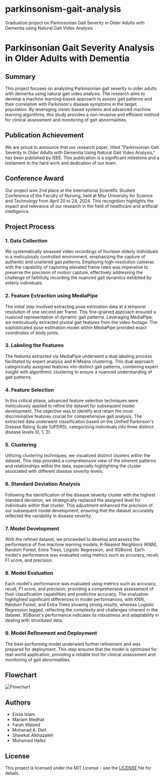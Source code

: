# parkinsonism-gait-analysis
Graduation project on Parkinsonian Gait Severity in Older Adults with Dementia using Natural Gait Video Analysis
# Parkinsonian Gait Severity Analysis in Older Adults with Dementia

## Summary

This project focuses on analyzing Parkinsonian gait severity in older adults with dementia using natural gait video analysis. The research aims to develop a machine learning-based approach to assess gait patterns and their correlation with Parkinson's disease symptoms in the target population. By leveraging vision-based systems and advanced machine learning algorithms, this study provides a non-invasive and efficient method for clinical assessment and monitoring of gait abnormalities.

## Publication Achievement

We are proud to announce that our research paper, titled "Parkinsonian Gait Severity in Older Adults with Dementia Using Natural Gait Video Analysis," has been published by IEEE. This publication is a significant milestone and a testament to the hard work and dedication of our team.

## Conference Award

Our project won 2nd place at the International Scientific Student Conference of the Faculty of Nursing, held at Misr University for Science and Technology from April 20 to 24, 2024. This recognition highlights the impact and relevance of our research in the field of healthcare and artificial intelligence.

## Project Process

### 1. Data Collection

We systematically amassed video recordings of fourteen elderly individuals in a meticulously controlled environment, emphasizing the capture of authentic and unaltered gait patterns. Employing high-resolution cameras with the capability of capturing elevated frame rates was imperative to preserve the precision of motion capture, effectively addressing the challenge of faithfully recording the nuanced gait dynamics exhibited by elderly individuals.

### 2. Feature Extraction using MediaPipe

The initial step involved extracting pose estimation data at a temporal resolution of one second per frame. This fine-grained approach ensured a nuanced representation of dynamic gait patterns. Leveraging MediaPipe, we meticulously extracted pivotal gait features from the video footage. The sophisticated pose estimation model within MediaPipe provided exact coordinates of body joints.

### 3. Labeling the Features

The features extracted via MediaPipe underwent a dual labeling process facilitated by expert analysis and K-Means clustering. This dual approach categorically assigned features into distinct gait patterns, combining expert insight with algorithmic clustering to ensure a nuanced understanding of gait patterns.

### 4. Feature Selection

In this critical phase, advanced feature selection techniques were meticulously applied to refine the dataset for subsequent model development. The objective was to identify and retain the most discriminative features crucial for comprehensive gait analysis. The extracted data underwent classification based on the Unified Parkinson's Disease Rating Scale (UPDRS), categorizing individuals into three distinct disease levels (0, 1, 2).

### 5. Clustering

Utilizing clustering techniques, we visualized distinct clusters within the dataset. This step provided a comprehensive view of the inherent patterns and relationships within the data, especially highlighting the cluster associated with different disease severity levels.

### 6. Standard Deviation Analysis

Following the identification of the disease severity cluster with the highest standard deviation, we strategically replaced the assigned level for individuals within that cluster. This adjustment enhanced the precision of our subsequent model development, ensuring that the dataset accurately reflected the variability in disease severity.

### 7. Model Development

With the refined dataset, we proceeded to develop and assess the performance of five machine learning models: K-Nearest Neighbors (KNN), Random Forest, Extra Trees, Logistic Regression, and XGBoost. Each model's performance was evaluated using metrics such as accuracy, recall, F1 score, and precision.

### 8. Model Evaluation

Each model's performance was evaluated using metrics such as accuracy, recall, F1 score, and precision, providing a comprehensive assessment of their classification capabilities and predictive accuracy. The evaluation highlighted significant differences in model performances, with KNN, Random Forest, and Extra Trees showing strong results, whereas Logistic Regression lagged, reflecting the complexity and challenges inherent in the dataset. XGBoost's performance indicates its robustness and adaptability in dealing with structured data.

### 9. Model Refinement and Deployment

The best-performing model underwent further refinement and was prepared for deployment. This step ensures that the model is optimized for real-world application, providing a reliable tool for clinical assessment and monitoring of gait abnormalities.

## Flowchart

![Flowchart](path/to/flowchart.png)

## Authors

- Eissa Islam
- Mariam Medhat
- Farah Waleed
- Mohanad A. Deif
- Shawkat Alkhazaleh
- Mohamed Hafez

## License

This project is licensed under the MIT License - see the [LICENSE](LICENSE) file for details.